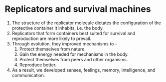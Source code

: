 # Replicators and survival machines

1. The structure of the replicator molecule dictates the configuration of the protective container it inhabits, i.e. the body.
2. Replicators that form containers best suited for survival and reproduction are more likely to prevail.
3. Through evolution, they improved mechanisms to -
    1. Protect themselves from nature.
    2. Gain the energy needed for mechanisms in the body.
    3. Protect themselves from peers and other organisms.
    4. Reproduce better.
4. As a result, we developed senses, feelings, memory, intelligence, and communication.
